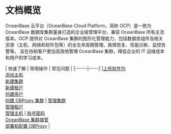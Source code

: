 # 文档概览

OceanBase 云平台（OceanBase Cloud Platform，简称 OCP）是一款为 OceanBase 数据库集群量身打造的企业级管理平台，兼容 OceanBase 所有主流版本。OCP 提供对 OceanBase 集群的图形化管理能力，包括数据库组件及相关资源（主机、网络和软件包等）的全生命周期管理、故障恢复、性能诊断、监控告警等。 旨在协助客户更加高效地管理 OceanBase 集群，降低企业的 IT 运维成本和用户的学习成本。

|  快速了解    |     常用操作   |   常见问题  |
|------|-----|
|[上传软件包](4.user-guide-2/7.manage-software-packages/1.upload-a-software-package.md) </br>[添加主机](4.user-guide-2/6.host-features/2.add-a-host-1.md) </br>[新建集群](4.user-guide-2/4.cluster-features/2.basic-operations/2.create-a-cluster-1.md) </br>[新建租户](4.user-guide-2/5.tenant-functions/2.manage-basic-tenant-operations/1.create-a-tenant-3.md)</br> [创建用户](4.user-guide-2/10.system-management-features/5.create-a-user-1.md) </br>[创建 OBProxy 集群](4.user-guide-2/8.obproxy/1.create-an-obproxy-cluster-2.md) | [管理集群](4.user-guide-2/4.cluster-features/1.manage-cluster-operations.md)</br> [管理租户](4.user-guide-2/4.cluster-features/1.manage-cluster-operations.md)</br> [管理主机](4.user-guide-2/4.cluster-features/1.manage-cluster-operations.md)  | [账号密码](4.user-guide-2/12.faq.md) </br>[OceanBase 集群接管](4.user-guide-2/12.faq.md)</br> [部署和配置 OBProxy](4.user-guide-2/12.faq.md) |
